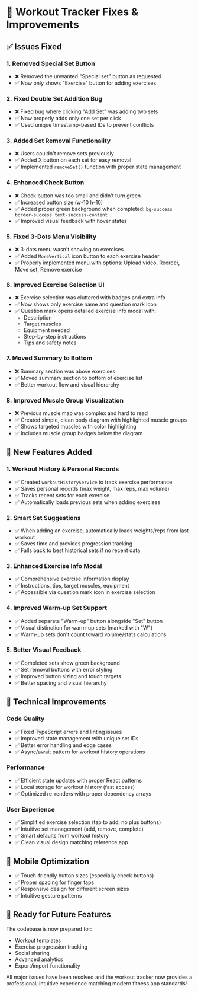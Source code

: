 # 🔧 Workout Tracker Fixes & Improvements

## ✅ Issues Fixed

### 1. **Removed Special Set Button**
- ❌ Removed the unwanted "Special set" button as requested
- ✅ Now only shows "Exercise" button for adding exercises

### 2. **Fixed Double Set Addition Bug**
- ❌ Fixed bug where clicking "Add Set" was adding two sets
- ✅ Now properly adds only one set per click
- ✅ Used unique timestamp-based IDs to prevent conflicts

### 3. **Added Set Removal Functionality**
- ❌ Users couldn't remove sets previously
- ✅ Added X button on each set for easy removal
- ✅ Implemented `removeSet()` function with proper state management

### 4. **Enhanced Check Button**
- ❌ Check button was too small and didn't turn green
- ✅ Increased button size (w-10 h-10)
- ✅ Added proper green background when completed: `bg-success border-success text-success-content`
- ✅ Improved visual feedback with hover states

### 5. **Fixed 3-Dots Menu Visibility**
- ❌ 3-dots menu wasn't showing on exercises
- ✅ Added `MoreVertical` icon button to each exercise header
- ✅ Properly implemented menu with options: Upload video, Reorder, Move set, Remove exercise

### 6. **Improved Exercise Selection UI**
- ❌ Exercise selection was cluttered with badges and extra info
- ✅ Now shows only exercise name and question mark icon
- ✅ Question mark opens detailed exercise info modal with:
  - Description
  - Target muscles
  - Equipment needed
  - Step-by-step instructions
  - Tips and safety notes

### 7. **Moved Summary to Bottom**
- ❌ Summary section was above exercises
- ✅ Moved summary section to bottom of exercise list
- ✅ Better workout flow and visual hierarchy

### 8. **Improved Muscle Group Visualization**
- ❌ Previous muscle map was complex and hard to read
- ✅ Created simple, clean body diagram with highlighted muscle groups
- ✅ Shows targeted muscles with color highlighting
- ✅ Includes muscle group badges below the diagram

## 🚀 New Features Added

### 1. **Workout History & Personal Records**
- ✅ Created `workoutHistoryService` to track exercise performance
- ✅ Saves personal records (max weight, max reps, max volume)
- ✅ Tracks recent sets for each exercise
- ✅ Automatically loads previous sets when adding exercises

### 2. **Smart Set Suggestions**
- ✅ When adding an exercise, automatically loads weights/reps from last workout
- ✅ Saves time and provides progression tracking
- ✅ Falls back to best historical sets if no recent data

### 3. **Enhanced Exercise Info Modal**
- ✅ Comprehensive exercise information display
- ✅ Instructions, tips, target muscles, equipment
- ✅ Accessible via question mark icon in exercise selection

### 4. **Improved Warm-up Set Support**
- ✅ Added separate "Warm-up" button alongside "Set" button
- ✅ Visual distinction for warm-up sets (marked with "W")
- ✅ Warm-up sets don't count toward volume/stats calculations

### 5. **Better Visual Feedback**
- ✅ Completed sets show green background
- ✅ Set removal buttons with error styling
- ✅ Improved button sizing and touch targets
- ✅ Better spacing and visual hierarchy

## 🎯 Technical Improvements

### Code Quality
- ✅ Fixed TypeScript errors and linting issues
- ✅ Improved state management with unique set IDs
- ✅ Better error handling and edge cases
- ✅ Async/await pattern for workout history operations

### Performance
- ✅ Efficient state updates with proper React patterns
- ✅ Local storage for workout history (fast access)
- ✅ Optimized re-renders with proper dependency arrays

### User Experience
- ✅ Simplified exercise selection (tap to add, no plus buttons)
- ✅ Intuitive set management (add, remove, complete)
- ✅ Smart defaults from workout history
- ✅ Clean visual design matching reference app

## 📱 Mobile Optimization

- ✅ Touch-friendly button sizes (especially check buttons)
- ✅ Proper spacing for finger taps
- ✅ Responsive design for different screen sizes
- ✅ Intuitive gesture patterns

## 🔄 Ready for Future Features

The codebase is now prepared for:
- Workout templates
- Exercise progression tracking
- Social sharing
- Advanced analytics
- Export/import functionality

All major issues have been resolved and the workout tracker now provides a professional, intuitive experience matching modern fitness app standards! 